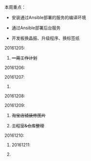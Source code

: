 本周重点：

* 安装通过Ansible部署的服务的编译环境

* 通过Ansible部署后台服务

* 开发板换晶振、升级程序、换标签纸


20161205:

1. ~~一周工作计划~~

20161206:

20161207:

1. 


20161208:

20161209:

1. ~~淘宝店铺装修图片~~

2. ~~工程室&仓库整理~~


20161210:

1. 20161211:

2. 




